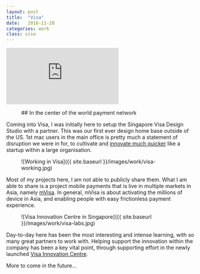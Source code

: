 ```yaml
---
layout: post
title:  "Visa"
date:   2016-11-20
categories: work
class: visa
---
```


<div class='embed-container'><iframe src='
https://player.vimeo.com/video/164785923' frameborder='0' webkitAllowFullScreen mozallowfullscreen allowFullScreen></iframe></div>

<figure markdown='1'>
## In the center of the world payment network
</figure>

Coming into Visa, I was initially here to setup the Singapore Visa Design Studio with a partner. This was our first ever design home base outside of the US. 1st mac users in the main office is pretty much a statement of disruption we were in for, to cultivate and [innovate much quicker](https://sympli.io/blog/2016/10/04/less-time-specingatvisa/) like a startup within a large organisation.

<figure markdown='1'>
![Working in Visa]({{ site.baseurl }}/images/work/visa-working.jpg)
</figure>

Most of my projects here, I am not able to publicly share them. What I am able to share is a project mobile payments that is live in multiple markets in Asia, namely [mVisa](http://www.visa.co.in/personal/mvisa/mvisa.shtml). In general, mVisa is about activating the millions of device in Asia, and enabling people with easy frictionless payment experience.

<figure markdown='1'>
![Visa Innovation Centre in Singapore]({{ site.baseurl }}/images/work/visa-labs.jpg)
</figure>

Day-to-day here has been the most interesting and intense learning, with so many great partners to work with. Helping support the innovation within the company has been a key vital point, through supporting effort in the newly launched [Visa Innovation Centre](http://www.visa.com.sg/aboutvisa/innovation/innovationcentre.shtml).

More to come in the future…